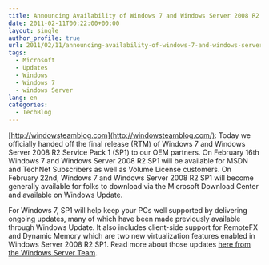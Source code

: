```yaml
---
title: Announcing Availability of Windows 7 and Windows Server 2008 R2 SP1
date: 2011-02-11T00:22:00+00:00
layout: single
author_profile: true
url: 2011/02/11/announcing-availability-of-windows-7-and-windows-server-2008-r2-sp1/
tags:
  - Microsoft
  - Updates
  - Windows
  - Windows 7
  - windows Server
lang: en
categories: 
  - TechBlog
---
```

[http://windowsteamblog.com](http://windowsteamblog.com/): Today we officially handed off the final release (RTM) of Windows 7 and Windows Server 2008 R2 Service Pack 1 (SP1) to our OEM partners. On February 16th Windows 7 and Windows Server 2008 R2 SP1 will be available for MSDN and TechNet Subscribers as well as Volume License customers. On February 22nd, Windows 7 and Windows Server 2008 R2 SP1 will become generally available for folks to download via the Microsoft Download Center and available on Windows Update.

For Windows 7, SP1 will help keep your PCs well supported by delivering ongoing updates, many of which have been made previously available through Windows Update. It also includes client-side support for RemoteFX and Dynamic Memory which are two new virtualization features enabled in Windows Server 2008 R2 SP1. Read more about those updates [here from the Windows Server Team](http://blogs.technet.com/b/windowsserver/archive/2011/02/08/windows-server-2008-r2-and-windows-7-sp1-releases-to-manufacturing-today.aspx).